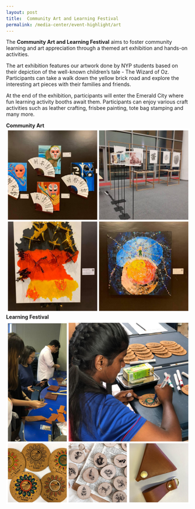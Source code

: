 ```yaml
---
layout: post
title:  Community Art and Learning Festival
permalink: /media-center/event-highlight/art
---
```


The **Community Art and Learning Festival** aims to foster community learning and art appreciation through a themed art exhibition and hands-on activities. 

The art exhibition features our artwork done by NYP students based on their depiction of the well-known children’s tale - The Wizard of Oz. Participants can take a walk down the yellow brick road and explore the interesting art pieces with their families and friends. 

At the end of the exhibition, participants will enter the Emerald City where fun learning activity booths await them.  Participants can enjoy various craft activities such as leather crafting, frisbee painting, tote bag stamping and many more.

**Community Art**
![](/images/inCollage_20191103_135827741.jpg) 
**Learning Festival**
![](/images/learning_festival_1.jpg)


